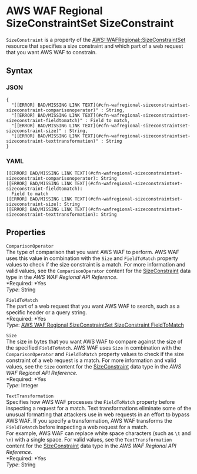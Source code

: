 # AWS WAF Regional SizeConstraintSet SizeConstraint<a name="aws-properties-wafregional-sizeconstraintset-sizeconstraint"></a>

`SizeConstraint` is a property of the [AWS::WAFRegional::SizeConstraintSet](aws-resource-wafregional-sizeconstraintset.md) resource that specifies a size constraint and which part of a web request that you want AWS WAF to constrain\.

## Syntax<a name="w3ab2c21c14e1694b5"></a>

### JSON<a name="aws-properties-wafregional-sizeconstraintset-sizeconstraint-syntax.json"></a>

```
{
  "[[ERROR] BAD/MISSING LINK TEXT](#cfn-wafregional-sizeconstraintset-sizeconstraint-comparisonoperator)" : String,
  "[[ERROR] BAD/MISSING LINK TEXT](#cfn-wafregional-sizeconstraintset-sizeconstraint-fieldtomatch)" : Field to match,
  "[[ERROR] BAD/MISSING LINK TEXT](#cfn-wafregional-sizeconstraintset-sizeconstraint-size)" : String,
  "[[ERROR] BAD/MISSING LINK TEXT](#cfn-wafregional-sizeconstraintset-sizeconstraint-texttransformation)" : String
}
```

### YAML<a name="aws-properties-wafregional-sizeconstraintset-sizeconstraint-syntax.yaml"></a>

```
[[ERROR] BAD/MISSING LINK TEXT](#cfn-wafregional-sizeconstraintset-sizeconstraint-comparisonoperator): String
[[ERROR] BAD/MISSING LINK TEXT](#cfn-wafregional-sizeconstraintset-sizeconstraint-fieldtomatch):
  Field to match
[[ERROR] BAD/MISSING LINK TEXT](#cfn-wafregional-sizeconstraintset-sizeconstraint-size): String
[[ERROR] BAD/MISSING LINK TEXT](#cfn-wafregional-sizeconstraintset-sizeconstraint-texttransformation): String
```

## Properties<a name="w3ab2c21c14e1694b7"></a>

`ComparisonOperator`  
The type of comparison that you want AWS WAF to perform\. AWS WAF uses this value in combination with the `Size` and `FieldToMatch` property values to check if the size constraint is a match\. For more information and valid values, see the `ComparisonOperator` content for the [SizeConstraint](http://docs.aws.amazon.com/waf/latest/APIReference/API_regional_SizeConstraint.html) data type in the *AWS WAF Regional API Reference*\.  
*Required: *Yes  
*Type*: String

`FieldToMatch`  
The part of a web request that you want AWS WAF to search, such as a specific header or a query string\.  
*Required: *Yes  
*Type*: [AWS WAF Regional SizeConstraintSet SizeConstraint FieldToMatch](aws-properties-wafregional-sizeconstraintset-sizeconstraint-fieldtomatch.md)

`Size`  
The size in bytes that you want AWS WAF to compare against the size of the specified `FieldToMatch`\. AWS WAF uses `Size` in combination with the `ComparisonOperator` and `FieldToMatch` property values to check if the size constraint of a web request is a match\. For more information and valid values, see the `Size` content for the [SizeConstraint](http://docs.aws.amazon.com/waf/latest/APIReference/API_regional_SizeConstraint.html) data type in the *AWS WAF Regional API Reference*\.  
*Required: *Yes  
*Type*: Integer

`TextTransformation`  
Specifies how AWS WAF processes the `FieldToMatch` property before inspecting a request for a match\. Text transformations eliminate some of the unusual formatting that attackers use in web requests in an effort to bypass AWS WAF\. If you specify a transformation, AWS WAF transforms the `FieldToMatch` before inspecting a web request for a match\.  
For example, AWS WAF can replace white space characters \(such as `\t` and `\n`\) with a single space\. For valid values, see the `TextTransformation` content for the [SizeConstraint](http://docs.aws.amazon.com/waf/latest/APIReference/API_regional_SizeConstraint.html) data type in the *AWS WAF Regional API Reference*\.  
*Required: *Yes  
*Type*: String